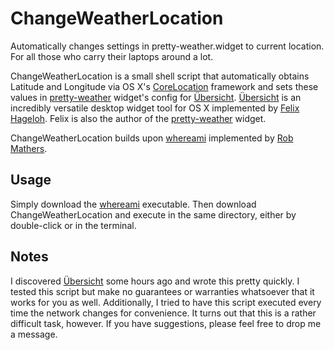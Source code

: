 # ChangeWeatherLocation
Automatically changes settings in pretty-weather.widget to current location. For all those who carry their 
laptops around a lot.

ChangeWeatherLocation is a small shell script that automatically obtains Latitude and
Longitude via OS X's [CoreLocation](http://en.wikipedia.org/wiki/CoreLocation) 
framework and sets these values in [pretty-weather](http://tracesof.net/uebersicht-widgets/#pretty-weather)
widget's config for [Übersicht](http://tracesof.net/uebersicht/). [Übersicht](http://tracesof.net/uebersicht/) 
is an incredibly versatile desktop widget tool for OS X implemented by [Felix Hageloh](http://tracesof.net/).
Felix is also the author of the [pretty-weather](http://tracesof.net/uebersicht-widgets/#pretty-weather) widget.

ChangeWeatherLocation builds upon [whereami](https://github.com/robmathers/WhereAmI) implemented by
[Rob Mathers](http://grmm.ca/).

Usage
-----
Simply download the [whereami](https://github.com/robmathers/WhereAmI) executable. Then download ChangeWeatherLocation and execute in the same directory, either by double-click or in the terminal.

Notes
-----
I discovered [Übersicht](http://tracesof.net/uebersicht/) some hours ago and wrote this pretty quickly. 
I tested this script but make no guarantees or warranties whatsoever that it works for you as well. 
Additionally, I tried to have this script executed every time the network changes for convenience. 
It turns out that this is a rather difficult task, however. If you have suggestions, please feel free to drop me a message.